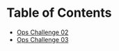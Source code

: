 # Table of Contents

- [Ops Challenge 02](opschallenge02.sh)
- [Ops Challenge 03](opschellenge03.sh)
